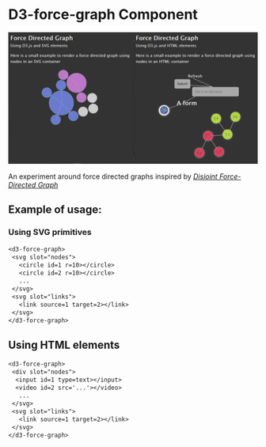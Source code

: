 # D3-force-graph Component

![example of force directed graph](../../demos/assets/screenshots/20190222-ylange-d3-force-graphs.jpg)

An experiment around force directed graphs inspired by 
*[Disjoint Force-Directed Graph](https://beta.observablehq.com/@mbostock/disjoint-force-directed-graph)*

## Example of usage:
### Using SVG primitives
 
```
<d3-force-graph>
 <svg slot="nodes">
   <circle id=1 r=10></circle>
   <circle id=2 r=10></circle>
   ...
 </svg>
 <svg slot="links">
   <link source=1 target=2></link>
 </svg>
</d3-force-graph>
```
 
## Using HTML elements
 
```
<d3-force-graph>
 <div slot="nodes">
  <input id=1 type=text></input>
  <video id=2 src='...'></video>
   ...
 </svg>
 <svg slot="links">
   <link source=1 target=2></link>
 </svg>
</d3-force-graph>
```



